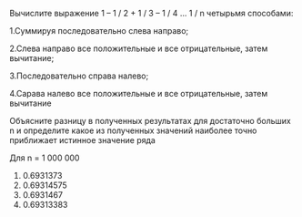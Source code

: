 Вычислите выражение 1 – 1 / 2 + 1 / 3 – 1 / 4 … 1 / n четырьмя способами:

1.Суммируя последовательно слева направо;

2.Слева направо все положительные и все отрицательные, затем вычитание;

3.Последовательно справа налево;

4.Сарава налево все положительные и все отрицательные, затем вычитание

Объясните разницу в полученных результатах для достаточно больших n и определите какое из полученных значений наиболее точно приближает истинное значение ряда   

Для n = 1 000 000

1. 0.6931373
2. 0.69314575
3. 0.6931467
4. 0.69313383